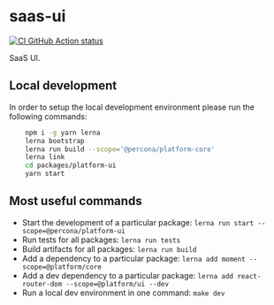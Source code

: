 # saas-ui

[![CI GitHub Action status](https://github.com/percona-platform/saas-ui/workflows/CI/badge.svg?branch=main)](https://github.com/percona-platform/saas-ui/actions?query=workflow%3ACI+branch%3Amain)

SaaS UI.

## Local development

In order to setup the local development environment please run the following commands:

```bash
    npm i -g yarn lerna
    lerna bootstrap
	lerna run build --scope='@percona/platform-core'
	lerna link
	cd packages/platform-ui
    yarn start
```

## Most useful commands

- Start the development of a particular package: `lerna run start --scope=@percona/platform-ui`
- Run tests for all packages: `lerna run tests`
- Build artifacts for all packages: `lerna run build`
- Add a dependency to a particular package: `lerna add moment --scope=@platform/core`
- Add a dev dependency to a particular package: `lerna add react-router-dom --scope=@platform/ui --dev`
- Run a local dev environment in one command: `make dev`
